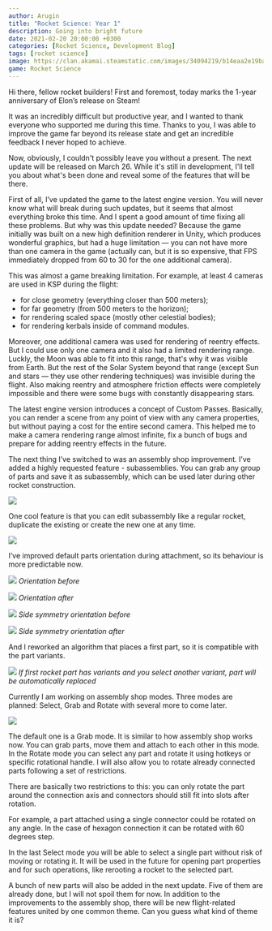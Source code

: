 ```yaml
---
author: Arugin
title: "Rocket Science: Year 1"
description: Going into bright future
date: 2021-02-20 20:00:00 +0300
categories: [Rocket Science, Development Blog]
tags: [rocket science]
image: https://clan.akamai.steamstatic.com/images/34094219/b14eaa2e19bab7fe40b0477d4dc8ab6c957d34d0_400x225.png
game: Rocket Science
---
```

Hi there, fellow rocket builders! First and foremost, today marks the 1-year anniversary of Elon’s release on Steam!

It was an incredibly difficult but productive year, and I wanted to thank everyone who supported me during this time. Thanks to you, I was able to improve the game far beyond its release state and get an incredible feedback I never hoped to achieve.

Now, obviously, I couldn't possibly leave you without a present. The next update will be released on March 26. While it's still in development, I'll tell you about what's been done and reveal some of the features that will be there.

First of all, I’ve updated the game to the latest engine version. You will never know what will break during such updates, but it seems that almost everything broke this time. And I spent a good amount of time fixing all these problems. But why was this update needed? Because the game initially was built on a new high definition renderer in Unity, which produces wonderful graphics, but had a huge limitation — you can not have more than one camera in the game (actually can, but it is so expensive, that FPS immediately dropped from 60 to 30 for the one additional camera).

This was almost a game breaking limitation. For example, at least 4 cameras are used in KSP during the flight:

- for close geometry (everything closer than 500 meters);
- for far geometry (from 500 meters to the horizon);
- for rendering scaled space (mostly other celestial bodies);
- for rendering kerbals inside of command modules.  

Moreover, one additional camera was used for rendering of reentry effects. But I could use only one camera and it also had a limited rendering range. Luckly, the Moon was able to fit into this range, that's why it was visible from Earth. But the rest of the Solar System beyond that range (except Sun and stars — they use other rendering techniques) was invisible during the flight. Also making reentry and atmosphere friction effects were completely impossible and there were some bugs with constantly disappearing stars.

The latest engine version introduces a concept of Custom Passes. Basically, you can render a scene from any point of view with any camera properties, but without paying a cost for the entire second camera. This helped me to make a camera rendering range almost infinite, fix a bunch of bugs and prepare for adding reentry effects in the future.

The next thing I’ve switched to was an assembly shop improvement. I’ve added a highly requested feature - subassemblies. You can grab any group of parts and save it as subassembly, which can be used later during other rocket construction.

![](https://media1.giphy.com/media/Iwx79A47Vdd6FqZJG3/giphy.gif)

One cool feature is that you can edit subassembly like a regular rocket, duplicate the existing or create the new one at any time.

![](https://media3.giphy.com/media/HQFNBxVB0vpVHmcKFc/giphy.gif)

I’ve improved default parts orientation during attachment, so its behaviour is more predictable now.

![](https://clan.akamai.steamstatic.com/images//34094219/d4862590fc300fe1bcbb2966ac242d65161f8592.png)
_Orientation before_

![](https://clan.akamai.steamstatic.com/images//34094219/d303e1a238eebc76aa440a411731ee052152e634.png)
_Orientation after_

![](https://clan.akamai.steamstatic.com/images//34094219/90e025311af32d4cd3318aa4319caea22a15ee47.png)
_Side symmetry orientation before_

![](https://clan.akamai.steamstatic.com/images//34094219/ef28c546f96e06331a694640983017fd1301e9fc.png)
_Side symmetry orientation after_

And I reworked an algorithm that places a first part, so it is compatible with the part variants.

![](https://media4.giphy.com/media/pK3C1H0fPbF4jw5GZN/giphy.gif)
_If first rocket part has variants and you select another variant, part will be automatically replaced_

Currently I am working on assembly shop modes. Three modes are planned: Select, Grab and Rotate with several more to come later.

![](https://media0.giphy.com/media/Mj5lNuiKWEfEHQVx29/giphy.gif)

The default one is a Grab mode. It is similar to how assembly shop works now. You can grab parts, move them and attach to each other in this mode. In the Rotate mode you can select any part and rotate it using hotkeys or specific rotational handle. I will also allow you to rotate already connected parts following a set of restrictions.

There are basically two restrictions to this: you can only rotate the part around the connection axis and connectors should still fit into slots after rotation.

For example, a part attached using a single connector could be rotated on any angle. In the case of hexagon connection it can be rotated with 60 degrees step.

In the last Select mode you will be able to select a single part without risk of moving or rotating it. It will be used in the future for opening part properties and for such operations, like rerooting a rocket to the selected part.

A bunch of new parts will also be added in the next update. Five of them are already done, but I will not spoil them for now. In addition to the improvements to the assembly shop, there will be new flight-related features united by one common theme. Can you guess what kind of theme it is?
